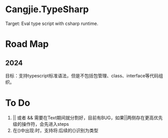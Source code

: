 ﻿# Cangjie.TypeSharp

Target: Eval type script with csharp runtime.

# Road Map

## 2024

目标：支持typescript标准语法，但是不包括包管理、class、interface等代码组织。

# To Do

1. || 或者 && 需要在Text期间就分割好，目前有BUG，如果||两侧存在更高优先级的操作符，会先进入steps
2. 在()中出现:时，支持将:后续的{}识别为类型


